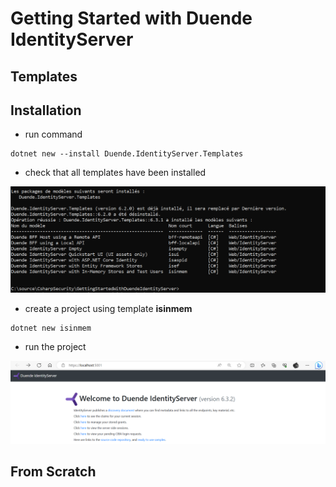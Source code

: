 # Getting Started with Duende IdentityServer


## Templates

## Installation

- run command
```
dotnet new --install Duende.IdentityServer.Templates
```

- check that all templates have been installed
<img src="/pictures/templates.png" title="templates"  width="900">

- create a project using template **isinmem**
```
dotnet new isinmem
```

- run the project
<img src="/pictures/templates2.png" title="templates"  width="900">


## From Scratch

